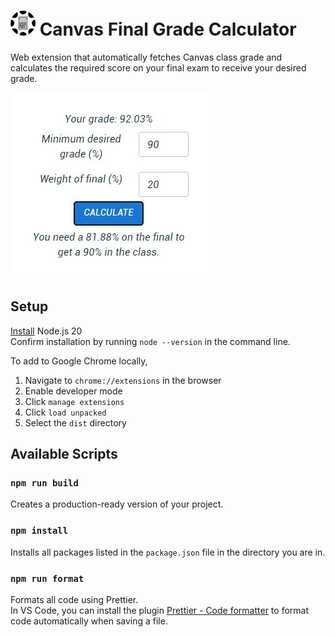 # <img src="imgs/Logo500x500.png" alt="favicon" width="40" height="40"/> Canvas Final Grade Calculator

Web extension that automatically fetches Canvas class grade and calculates the required score on your final exam to receive your desired grade.

<div align="left">
    <img src="imgs/demo.jpg" alt="demo"/>
</div>

## Setup

[Install](https://nodejs.org/en/download) Node.js 20 \
Confirm installation by running `node --version` in the command line.

To add to Google Chrome locally,

1. Navigate to `chrome://extensions` in the browser
2. Enable developer mode
3. Click `manage extensions`
4. Click `load unpacked`
5. Select the `dist` directory

## Available Scripts

### `npm run build`

Creates a production-ready version of your project.

### `npm install`

Installs all packages listed in the `package.json` file in the directory you are in.

### `npm run format`

Formats all code using Prettier. \
In VS Code, you can install the plugin [Prettier - Code formatter](https://marketplace.visualstudio.com/items?itemName=esbenp.prettier-vscode) to format code automatically when saving a file.
